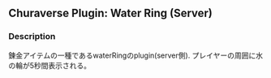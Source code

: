 ## Churaverse Plugin: Water Ring (Server)

### Description

錬金アイテムの一種であるwaterRingのplugin(server側).
プレイヤーの周囲に水の輪が5秒間表示される。
